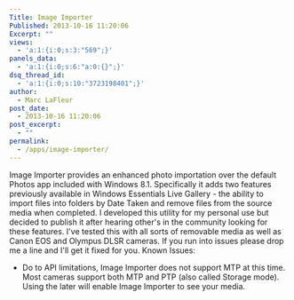 ```yaml
---
Title: Image Importer
Published: 2013-10-16 11:20:06
Excerpt: ""
views:
  - 'a:1:{i:0;s:3:"569";}'
panels_data:
  - 'a:1:{i:0;s:6:"a:0:{}";}'
dsq_thread_id:
  - 'a:1:{i:0;s:10:"3723198401";}'
author:
  - Marc LaFleur
post_date:
  - 2013-10-16 11:20:06
post_excerpt:
  - ""
permalink:
  - /apps/image-importer/
---
```

Image Importer provides an enhanced photo importation over the default Photos app included with Windows 8.1. Specifically it adds two features previously available in Windows Essentials Live Gallery - the ability to import files into folders by Date Taken and remove files from the source media when completed. I developed this utility for my personal use but decided to publish it after hearing other's in the community looking for these features. I've tested this with all sorts of removable media as well as Canon EOS and Olympus DLSR cameras. If you run into issues please drop me a line and I'll get it fixed for you. Known Issues:

<ul>
    <li>Do to API limitations, Image Importer does not support MTP at this time. Most cameras support both MTP and PTP (also called Storage mode). Using the later will enable Image Importer to see your media.</li>
</ul>

<img class="ngg_displayed_gallery mceItem aligncenter" src="http://massivescale.azurewebsites.net/nextgen-attach_to_post/preview/id--1436" alt="" />